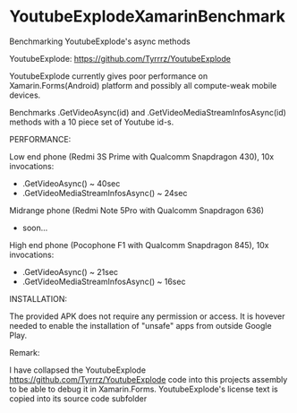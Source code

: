 # YoutubeExplodeXamarinBenchmark
Benchmarking YoutubeExplode's async methods

YoutubeExplode:
https://github.com/Tyrrrz/YoutubeExplode

YoutubeExplode currently gives poor performance on Xamarin.Forms(Android) platform 
and possibly all compute-weak mobile devices.

Benchmarks .GetVideoAsync(id) and .GetVideoMediaStreamInfosAsync(id) methods with a 10 piece set of 
Youtube id-s.

PERFORMANCE:

Low end phone (Redmi 3S Prime with Qualcomm Snapdragon 430), 10x invocations:
* .GetVideoAsync() ~ 40sec 
* .GetVideoMediaStreamInfosAsync() ~ 24sec

Midrange phone (Redmi Note 5Pro with Qualcomm Snapdragon 636)
* soon...

High end phone (Pocophone F1 with Qualcomm Snapdragon 845), 10x invocations:
* .GetVideoAsync() ~ 21sec 
* .GetVideoMediaStreamInfosAsync() ~ 16sec



INSTALLATION:

The provided APK does not require any permission or access. 
It is hovever needed to enable the installation of "unsafe" apps from outside Google Play.

Remark: 

I have collapsed the YoutubeExplode https://github.com/Tyrrrz/YoutubeExplode code into this projects  assembly
to be able to debug it in Xamarin.Forms. YoutubeExplode's license text is copied into its source code subfolder
